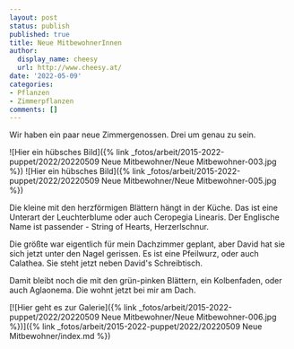 ```yaml
---
layout: post
status: publish
published: true
title: Neue MitbewohnerInnen
author:
  display_name: cheesy
  url: http://www.cheesy.at/
date: '2022-05-09'
categories:
- Pflanzen
- Zimmerpflanzen
comments: []
---
```


Wir haben ein paar neue Zimmergenossen. Drei um genau zu sein.

![Hier ein hübsches Bild]({% link _fotos/arbeit/2015-2022-puppet/2022/20220509 Neue Mitbewohner/Neue Mitbewohner-003.jpg %})
![Hier ein hübsches Bild]({% link _fotos/arbeit/2015-2022-puppet/2022/20220509 Neue Mitbewohner/Neue Mitbewohner-005.jpg %})

Die kleine mit den herzförmigen Blättern hängt in der Küche. Das ist eine Unterart der Leuchterblume oder auch Ceropegia Linearis. Der Englische Name ist passender - String of Hearts, Herzerlschnur.

Die größte war eigentlich für mein Dachzimmer geplant, aber David hat sie sich jetzt unter den Nagel gerissen. Es ist eine Pfeilwurz, oder auch Calathea. Sie steht jetzt neben David's Schreibtisch.

Damit bleibt noch die mit den grün-pinken Blättern, ein Kolbenfaden, oder auch Aglaonema. Die wohnt jetzt bei mir am Dach.

[![Hier geht es zur Galerie]({% link _fotos/arbeit/2015-2022-puppet/2022/20220509 Neue Mitbewohner/Neue Mitbewohner-006.jpg %})]({% link _fotos/arbeit/2015-2022-puppet/2022/20220509 Neue Mitbewohner/index.md %})